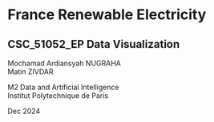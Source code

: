 # France Renewable Electricity
## CSC_51052_EP Data Visualization

Mochamad Ardiansyah NUGRAHA <br />
Matin ZIVDAR

M2 Data and Artificial Intelligence <br />
Institut Polytechnique de Paris

Dec 2024
